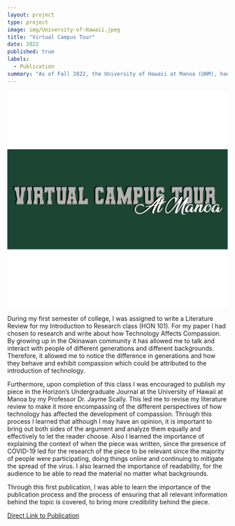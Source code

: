 ```yaml
---
layout: project
type: project
image: img/University-of-Hawaii.jpeg
title: "Virtual Campus Tour"
date: 2022
published: true
labels:
  - Publication
summary: "As of Fall 2022, the University of Hawaii at Manoa (UHM), had a virtual campus tour comprised of YouTube videos along with a third-party application that describes the buildings. By the UHM having a tour, it allows for the university to be more accessible to out-of-state and neighboring island residents who are not able to visit campus. Therefore, my team and I created a virtual campus tour with the idea of being 'for students by students.’"
---
```

<img class="img-fluid" src="../img/virtual-campus-tour-logo.jpeg">

During my first semester of college, I was assigned to write a Literature Review for my Introduction to Research class (HON 101). For my paper I had chosen to research and write about how Technology Affects Compassion. By growing up in the Okinawan community it has allowed me to talk and interact with people of different generations and different backgrounds. Therefore, it allowed me to notice the difference in generations and how they behave and exhibit compassion which could be attributed to the introduction of technology. 

Furthermore, upon completion of this class I was encouraged to publish my piece in the Horizon’s Undergraduate Journal at the University of Hawaii at Manoa by my Professor Dr. Jayme Scally. This led me to revise my literature review to make it more encompassing of the different perspectives of how technology has affected the development of compassion. Through this process I learned that although I may have an opinion, it is important to bring out both sides of the argument and analyze them equally and effectively to let the reader choose. Also I learned the importance of explaining the context of when the piece was written, since the presence of COVID-19 led for the research of the piece to be relevant since the majority of people were participating, doing things online and continuing to mitigate the spread of the virus. I also learned the importance of readability, for the audience to be able to read the material no matter what backgrounds. 

Through this first publication, I was able to learn the importance of the publication process and the process of ensuring that all relevant information behind the topic is covered, to bring more credibility behind the piece. 

[Direct Link to Publication](https://scholarspace.manoa.hawaii.edu/server/api/core/bitstreams/64199b68-186c-4230-af7b-9ad44ea89daa/content)
